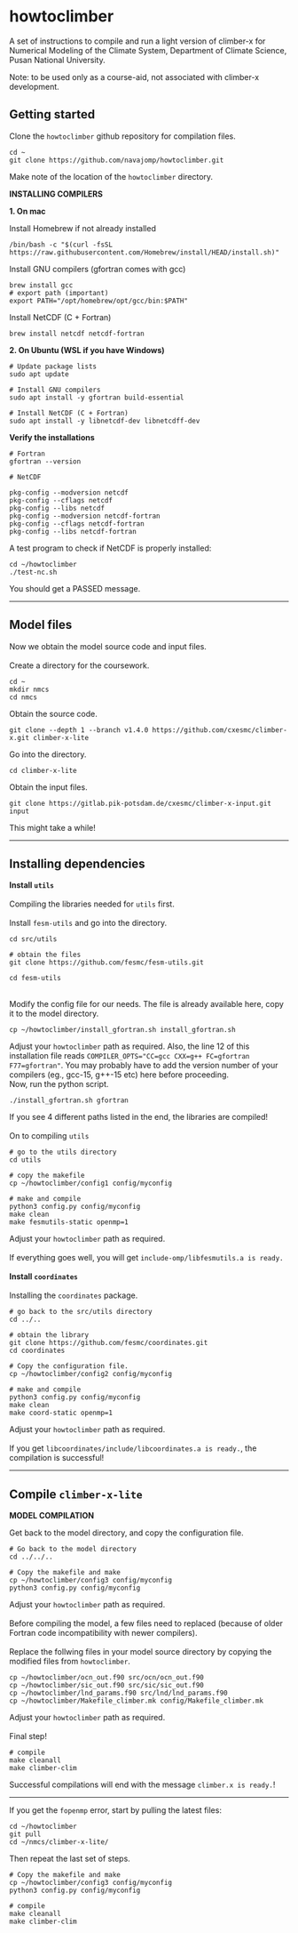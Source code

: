 # howtoclimber

A set of instructions to compile and run a light version of climber-x for Numerical Modeling of the Climate System, Department of Climate Science, Pusan National University. 

Note: to be used only as a course-aid, not associated with climber-x development.

## Getting started

Clone the `howtoclimber` github repository for compilation files.
```shell
cd ~
git clone https://github.com/navajomp/howtoclimber.git
```

Make note of the location of the `howtoclimber` directory.

**INSTALLING COMPILERS**

**1. On mac**

Install Homebrew if not already installed
```shell
/bin/bash -c "$(curl -fsSL https://raw.githubusercontent.com/Homebrew/install/HEAD/install.sh)"
```
Install GNU compilers (gfortran comes with gcc)
```shell
brew install gcc
# export path (important)
export PATH="/opt/homebrew/opt/gcc/bin:$PATH"
```
Install NetCDF (C + Fortran)
```shell
brew install netcdf netcdf-fortran
```
**2. On Ubuntu (WSL if you have Windows)**
```shell
# Update package lists
sudo apt update

# Install GNU compilers
sudo apt install -y gfortran build-essential

# Install NetCDF (C + Fortran)
sudo apt install -y libnetcdf-dev libnetcdff-dev
```
**Verify the installations**
```shell
# Fortran
gfortran --version

# NetCDF

pkg-config --modversion netcdf
pkg-config --cflags netcdf
pkg-config --libs netcdf
pkg-config --modversion netcdf-fortran
pkg-config --cflags netcdf-fortran
pkg-config --libs netcdf-fortran

```

A test program to check if NetCDF is properly installed:
```shell
cd ~/howtoclimber
./test-nc.sh
```
You should get a PASSED message.

---

## Model files

Now we obtain the model source code and input files.\
\
Create a directory for the coursework.
```shell
cd ~
mkdir nmcs
cd nmcs
```
Obtain the source code.
```shell
git clone --depth 1 --branch v1.4.0 https://github.com/cxesmc/climber-x.git climber-x-lite
```
Go into the directory.
```shell
cd climber-x-lite
```
Obtain the input files.
```shell
git clone https://gitlab.pik-potsdam.de/cxesmc/climber-x-input.git input
```
This might take a while!

---

## Installing dependencies

**Install `utils`**\
\
Compiling the libraries needed for `utils` first.\
\
Install `fesm-utils` and go into the directory.
```shell
cd src/utils

# obtain the files
git clone https://github.com/fesmc/fesm-utils.git

cd fesm-utils
```
\
Modify the config file for our needs. The file is already available here, copy it to the model directory.
```shell
cp ~/howtoclimber/install_gfortran.sh install_gfortran.sh
```
Adjust your `howtoclimber` path as required. Also, the line 12 of this installation file reads `COMPILER_OPTS="CC=gcc CXX=g++ FC=gfortran F77=gfortran"`. You may probably have to add the version number of your compilers (eg., gcc-15, g++-15 etc) here before proceeding.
\
Now, run the python script.
```shell
./install_gfortran.sh gfortran
```
If you see 4 different paths listed in the end, the libraries are compiled!\
\
On to compiling `utils`
```shell
# go to the utils directory
cd utils

# copy the makefile
cp ~/howtoclimber/config1 config/myconfig

# make and compile
python3 config.py config/myconfig
make clean
make fesmutils-static openmp=1
```
Adjust your `howtoclimber` path as required.\
\
If everything goes well, you will get `include-omp/libfesmutils.a is ready.`\
\
**Install `coordinates`**\
\
Installing the `coordinates` package.
```shell
# go back to the src/utils directory
cd ../..

# obtain the library
git clone https://github.com/fesmc/coordinates.git
cd coordinates

# Copy the configuration file.
cp ~/howtoclimber/config2 config/myconfig

# make and compile
python3 config.py config/myconfig
make clean
make coord-static openmp=1
```
Adjust your `howtoclimber` path as required.\
\
If you get `libcoordinates/include/libcoordinates.a is ready.`, the compilation is successful!

---

## Compile `climber-x-lite`

**MODEL COMPILATION**

Get back to the model directory, and copy the configuration file.
```shell
# Go back to the model directory
cd ../../..

# Copy the makefile and make
cp ~/howtoclimber/config3 config/myconfig
python3 config.py config/myconfig 
```

Adjust your `howtoclimber` path as required.\
\
Before compiling the model, a few files need to replaced (because of older Fortran code incompatibility with newer compilers).\
\
Replace the follwing files in your model source directory by copying the modified files from `howtoclimber`.
```shell
cp ~/howtoclimber/ocn_out.f90 src/ocn/ocn_out.f90
cp ~/howtoclimber/sic_out.f90 src/sic/sic_out.f90
cp ~/howtoclimber/lnd_params.f90 src/lnd/lnd_params.f90
cp ~/howtoclimber/Makefile_climber.mk config/Makefile_climber.mk
```
Adjust your `howtoclimber` path as required.\
\
Final step!
```shell
# compile 
make cleanall
make climber-clim
```

Successful compilations will end with the message `climber.x is ready.`!

---

If you get the `fopenmp` error, start by pulling the latest files:
```shell
cd ~/howtoclimber
git pull
cd ~/nmcs/climber-x-lite/
```

Then repeat the last set of steps.
```shell
# Copy the makefile and make
cp ~/howtoclimber/config3 config/myconfig
python3 config.py config/myconfig 

# compile 
make cleanall
make climber-clim
```
